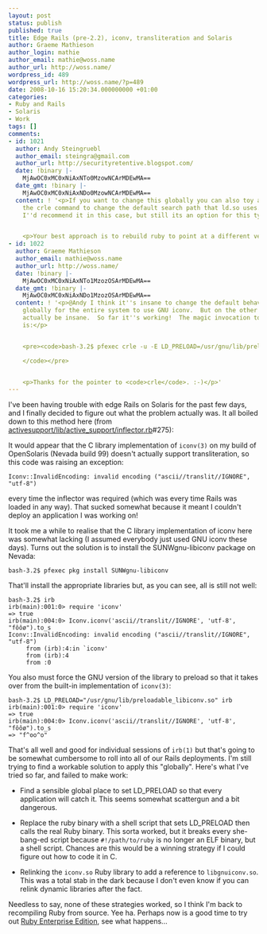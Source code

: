 ```yaml
---
layout: post
status: publish
published: true
title: Edge Rails (pre-2.2), iconv, transliteration and Solaris
author: Graeme Mathieson
author_login: mathie
author_email: mathie@woss.name
author_url: http://woss.name/
wordpress_id: 489
wordpress_url: http://woss.name/?p=489
date: 2008-10-16 15:20:34.000000000 +01:00
categories:
- Ruby and Rails
- Solaris
- Work
tags: []
comments:
- id: 1021
  author: Andy Steingruebl
  author_email: steingra@gmail.com
  author_url: http://securityretentive.blogspot.com/
  date: !binary |-
    MjAwOC0xMC0xNiAxNTo0MzowNCArMDEwMA==
  date_gmt: !binary |-
    MjAwOC0xMC0xNiAxNDo0MzowNCArMDEwMA==
  content: ! '<p>If you want to change this globally you can also toy around with
    the crle command to change the default search path that ld.so uses.  Not that
    I''d recommend it in this case, but still its an option for this type of issue.</p>


    <p>Your best approach is to rebuild ruby to point at a different version of libiconv.</p>'
- id: 1022
  author: Graeme Mathieson
  author_email: mathie@woss.name
  author_url: http://woss.name/
  date: !binary |-
    MjAwOC0xMC0xNiAxNTo1MzozOSArMDEwMA==
  date_gmt: !binary |-
    MjAwOC0xMC0xNiAxNDo1MzozOSArMDEwMA==
  content: ! '<p>@Andy I think it''s insane to change the default behaviour of <code>iconv(3)</code>
    globally for the entire system to use GNU iconv.  But on the other hand, I might
    actually be insane.  So far it''s working!  The magic invocation to make it happen
    is:</p>


    <pre><code>bash-3.2$ pfexec crle -u -E LD_PRELOAD=/usr/gnu/lib/preloadable_libiconv.so

    </code></pre>


    <p>Thanks for the pointer to <code>crle</code>. :-)</p>'
---
```

I've been having trouble with edge Rails on Solaris for the past few days, and I finally decided to figure out what the problem actually was.  It all boiled down to this method here (from [activesupport/lib/active_support/inflector.rb](http://github.com/rails/rails/tree/e0993c6c376d62716757a8a7f476ed0c369d0fc7/activesupport/lib/active_support/inflector.rb)#275):

<script src="http://gist.github.com/17126.js"></script>

It would appear that the C library implementation of `iconv(3)` on my build of OpenSolaris (Nevada build 99) doesn't actually support transliteration, so this code was raising an exception:

    Iconv::InvalidEncoding: invalid encoding ("ascii//translit//IGNORE", "utf-8")

every time the inflector was required (which was every time Rails was loaded in any way).  That sucked somewhat because it meant I couldn't deploy an application I was working on!

It took me a while to realise that the C library implementation of iconv here was somewhat lacking (I assumed everybody just used GNU iconv these days).  Turns out the solution is to install the SUNWgnu-libiconv package on Nevada:

    bash-3.2$ pfexec pkg install SUNWgnu-libiconv

That'll install the appropriate libraries but, as you can see, all is still not well:

    bash-3.2$ irb
    irb(main):001:0> require 'iconv'
    => true
    irb(main):004:0> Iconv.iconv('ascii//translit//IGNORE', 'utf-8', "fôôø").to_s
    Iconv::InvalidEncoding: invalid encoding ("ascii//translit//IGNORE", "utf-8")
         from (irb):4:in `iconv'
         from (irb):4
         from :0

You also must force the GNU version of the library to preload so that it takes over from the built-in implementation of `iconv(3)`:

    bash-3.2$ LD_PRELOAD="/usr/gnu/lib/preloadable_libiconv.so" irb
    irb(main):001:0> require 'iconv'
    => true
    irb(main):004:0> Iconv.iconv('ascii//translit//IGNORE', 'utf-8', "fôôø").to_s
    => "f^oo^o"

That's all well and good for individual sessions of `irb(1)` but that's going to be somewhat cumbersome to roll into all of our Rails deployments.  I'm still trying to find a workable solution to apply this "globally".  Here's what I've tried so far, and failed to make work:

* Find a sensible global place to set LD_PRELOAD so that every application will catch it.  This seems somewhat scattergun and a bit dangerous.

* Replace the ruby binary with a shell script that sets LD_PRELOAD then calls the real Ruby binary.  This sorta worked, but it breaks every she-bang-ed script because `#!/path/to/ruby` is no longer an ELF binary, but a shell script.  Chances are this would be a winning strategy if I could figure out how to code it in C.

* Relinking the `iconv.so` Ruby library to add a reference to `libgnuiconv.so`.  This was a total stab in the dark because I don't even know if you can relink dynamic libraries after the fact.

Needless to say, none of these strategies worked, so I think I'm back to recompiling Ruby from source.  Yee ha.  Perhaps now is a good time to try out [Ruby Enterprise Edition](http://www.rubyenterpriseedition.com/), see what happens...
